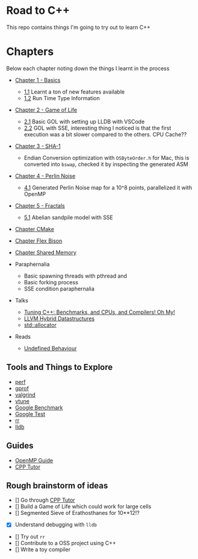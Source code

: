# Road to C++

This repo contains things I'm going to try out to learn C++

# Chapters

Below each chapter noting down the things I learnt in the process

- [Chapter 1 - Basics](./chapter-1/README.md)
  + [1.1]() Learnt a ton of new features available
  + [1.2]() Run Time Type Information
- [Chapter 2 - Game of Life](./chapter-2/README.md)
  - [2.1](./chapter-2/2.1/README.md) Basic GOL with setting up LLDB with VSCode
  - [2.2](./chapter-2/2.2/README.md) GOL with SSE, interesting thing I noticed is that the first execution was a bit slower compared to the others. CPU Cache??
- [Chapter 3 - SHA-1](./chapter-3/README.md)
  + Endian Conversion optimization with `OSByteOrder.h` for Mac, this is converted into `bswap`, checked it by inspecting the generated ASM
- [Chapter 4 - Perlin Noise](./chapter-4/README.md)
  + [4.1](./chapter-4/4.1/README.md) Generated Perlin Noise map for a 10^8 points, parallelized it with OpenMP
- [Chapter 5 - Fractals](./chapter-5/README.md)
  + [5.1](./chapter-5/5.1/README.md) Abelian sandpile model with SSE
- [Chapter CMake](./chapter-cmake/README.md)
- [Chapter Flex Bison](./chapter-flex-bison/README.md)
- [Chapter Shared Memory](./chapter-shared-mem/README.md)

- Paraphernalia
  + Basic spawning threads with pthread and <thread>
  + Basic forking process
  + SSE condition paraphernalia


- Talks
  + [Tuning C++: Benchmarks, and CPUs, and Compilers! Oh My!](https://www.youtube.com/watch?v=nXaxk27zwlk)
  + [LLVM Hybrid Datastructures](https://www.youtube.com/watch?v=vElZc6zSIXM)
  + [std::allocator](https://www.youtube.com/watch?v=LIb3L4vKZ7U)

- Reads
  + [Undefined Behaviour](https://blog.llvm.org/2011/05/what-every-c-programmer-should-know.html)

## Tools and Things to Explore

- [perf](https://en.wikipedia.org/wiki/Perf_(Linux))
- [gprof]()
- [valgrind]()
- [vtune](https://en.wikipedia.org/wiki/VTune)
- [Google Benchmark]()
- [Google Test]()
- [rr]()
- [lldb]()

## Guides

- [OpenMP Guide](https://bisqwit.iki.fi/story/howto/openmp/#Abstract)
- [CPP Tutor](https://github.com/banach-space/cpp-tutor)

## Rough brainstorm of ideas

- [] Go through [CPP Tutor](https://github.com/banach-space/cpp-tutor)
- [] Build a Game of Life which could work for large cells
- [] Segmented Sieve of Erathosthanes for 10**12!?
- [x] Understand debugging with `lldb`
- [] Try out `rr`
- [] Contribute to a OSS project using C++
- [] Write a toy compiler
